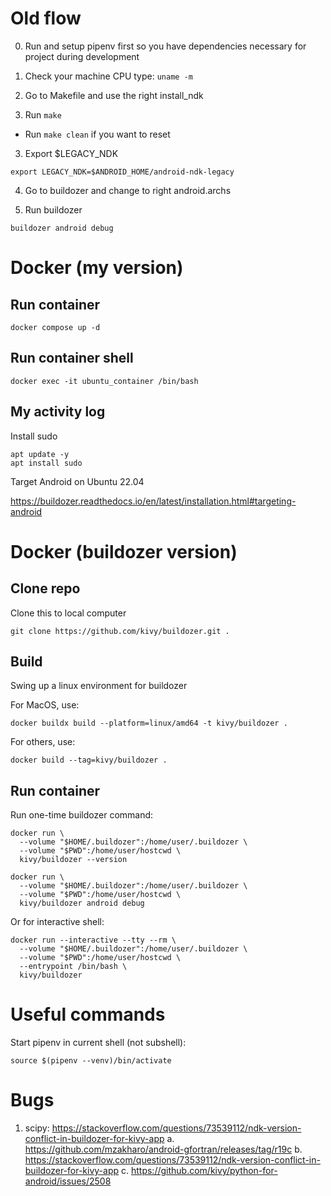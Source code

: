 # Old flow

0. Run and setup pipenv first so you have dependencies necessary for project during development

1. Check your machine CPU type: `uname -m`

1. Go to Makefile and use the right install_ndk

1. Run `make`

- Run `make clean` if you want to reset

3. Export $LEGACY_NDK

`export LEGACY_NDK=$ANDROID_HOME/android-ndk-legacy`

4. Go to buildozer and change to right android.archs

5. Run buildozer

`buildozer android debug`

# Docker (my version)

## Run container

```
docker compose up -d
```

## Run container shell

```
docker exec -it ubuntu_container /bin/bash
```

## My activity log

Install sudo

```
apt update -y
apt install sudo
```

Target Android on Ubuntu 22.04

https://buildozer.readthedocs.io/en/latest/installation.html#targeting-android

# Docker (buildozer version)

## Clone repo

Clone this to local computer

`git clone https://github.com/kivy/buildozer.git .`

## Build

Swing up a linux environment for buildozer

For MacOS, use:

`docker buildx build --platform=linux/amd64 -t kivy/buildozer .`

For others, use:

`docker build --tag=kivy/buildozer .`

## Run container

Run one-time buildozer command:

```
docker run \
  --volume "$HOME/.buildozer":/home/user/.buildozer \
  --volume "$PWD":/home/user/hostcwd \
  kivy/buildozer --version
```

```
docker run \
  --volume "$HOME/.buildozer":/home/user/.buildozer \
  --volume "$PWD":/home/user/hostcwd \
  kivy/buildozer android debug
```

Or for interactive shell:

```
docker run --interactive --tty --rm \
  --volume "$HOME/.buildozer":/home/user/.buildozer \
  --volume "$PWD":/home/user/hostcwd \
  --entrypoint /bin/bash \
  kivy/buildozer
```

# Useful commands

Start pipenv in current shell (not subshell):

`source $(pipenv --venv)/bin/activate`

# Bugs

1. scipy: https://stackoverflow.com/questions/73539112/ndk-version-conflict-in-buildozer-for-kivy-app
   a. https://github.com/mzakharo/android-gfortran/releases/tag/r19c
   b. https://stackoverflow.com/questions/73539112/ndk-version-conflict-in-buildozer-for-kivy-app
   c. https://github.com/kivy/python-for-android/issues/2508

